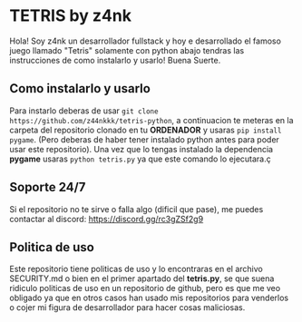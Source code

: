 # TETRIS by z4nk

Hola! Soy z4nk un desarrollador fullstack y hoy e desarrollado el famoso juego llamado "Tetris" solamente con python abajo tendras las instrucciones de como instalarlo y usarlo! Buena Suerte.

## Como instalarlo y usarlo
Para instarlo deberas de usar ```git clone https://github.com/z44nkkk/tetris-python```, a continuacion te meteras en la carpeta del repositorio clonado en tu **ORDENADOR** y usaras ```pip install pygame```. (Pero deberas de haber tener instalado python antes para poder usar este repositorio).
Una vez que lo tengas instalado la dependencia **pygame** usaras ```python tetris.py``` ya que este comando lo ejecutara.ç

## Soporte 24/7
Si el repositorio no te sirve o falla algo (dificil que pase), me puedes contactar al discord: https://discord.gg/rc3gZSf2g9

## Politica de uso
Este repositorio tiene politicas de uso y lo encontraras en el archivo SECURITY.md o bien en el primer apartado del **tetris.py**, se que suena ridiculo politicas de uso en un repositorio de github, pero es que me veo obligado ya que en otros casos han usado mis repositorios para venderlos o cojer mi figura de desarrollador para hacer cosas maliciosas.
